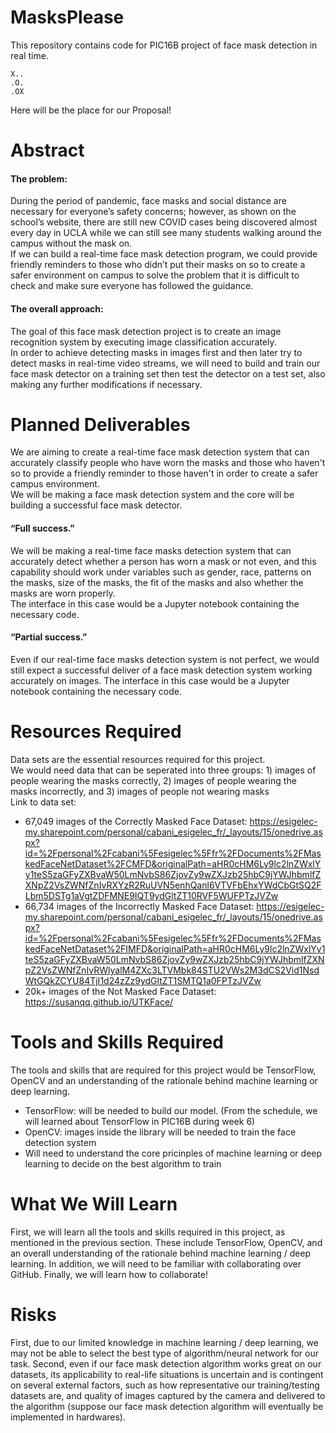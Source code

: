 # MasksPlease
This repository contains code for PIC16B project of face mask detection in real time.

```
X..
.O.
.OX
```

Here will be the place for our Proposal!

# Abstract
#### The problem: 
During the period of pandemic, face masks and social distance are necessary for everyone’s safety concerns; however, as shown on the school’s website, there are still new COVID cases being discovered almost every day in UCLA while we can still see many students walking around the campus without the mask on.  
If we can build a real-time face mask detection program, we could provide friendly reminders to those who didn’t put their masks on so to create a safer environment on campus to solve the problem that it is difficult to check and make sure everyone has followed the guidance.
#### The overall approach:
The goal of this face mask detection project is to create an image recognition system by executing image classification accurately.        
In order to achieve detecting masks in images first and then later try to detect masks in real-time video streams, we will need to build and train our face mask detector on a training set then test the detector on a test set, also making any further modifications if necessary.

# Planned Deliverables
We are aiming to create a real-time face mask detection system that can accurately classify people who have worn the masks and those who haven't so to provide a friendly reminder to those haven't in order to create a safer campus environment.  
We will be making a face mask detection system and the core will be building a successful face mask detector.
#### “Full success.” 
We will be making a real-time face masks detection system that can accurately detect whether a person has worn a mask or not even, and this capability should work under variables such as gender, race, patterns on the masks, size of the masks, the fit of the masks and also whether the masks are worn properly.    
The interface in this case would be a Jupyter notebook containing the necessary code.
#### “Partial success.”
Even if our real-time face masks detection system is not perfect, we would still expect a successful deliver of a face mask detection system working accurately on images.
The interface in this case would be a Jupyter notebook containing the necessary code.

# Resources Required
Data sets are the essential resources required for this project.   
We would need data that can be seperated into three groups: 1) images of people wearing the masks correctly, 2) images of people wearing the masks incorrectly, and 3) images of people not wearing masks     
Link to data set:     
- 67,049 images of the Correctly Masked Face Dataset: https://esigelec-my.sharepoint.com/personal/cabani_esigelec_fr/_layouts/15/onedrive.aspx?id=%2Fpersonal%2Fcabani%5Fesigelec%5Ffr%2FDocuments%2FMaskedFaceNetDataset%2FCMFD&originalPath=aHR0cHM6Ly9lc2lnZWxlYy1teS5zaGFyZXBvaW50LmNvbS86ZjovZy9wZXJzb25hbC9jYWJhbmlfZXNpZ2VsZWNfZnIvRXYzR2RuUVN5enhQanl6VTVFbEhxYWdCbGtSQ2FLbm5DSTg1aVgtZDFMNE9IQT9ydGltZT10RVF5WUFPTzJVZw      
- 66,734 images of the Incorrectly Masked Face Dataset: https://esigelec-my.sharepoint.com/personal/cabani_esigelec_fr/_layouts/15/onedrive.aspx?id=%2Fpersonal%2Fcabani%5Fesigelec%5Ffr%2FDocuments%2FMaskedFaceNetDataset%2FIMFD&originalPath=aHR0cHM6Ly9lc2lnZWxlYy1teS5zaGFyZXBvaW50LmNvbS86ZjovZy9wZXJzb25hbC9jYWJhbmlfZXNpZ2VsZWNfZnIvRWlyalM4ZXc3LTVMbk84STU2VWs2M3dCS2Vid1NsdWtGQkZCYU84TjI1d24zZz9ydGltZT1SMTQ1a0FPTzJVZw
- 20k+ images of the Not Masked Face Dataset: https://susanqq.github.io/UTKFace/

# Tools and Skills Required
The tools and skills that are required for this project would be TensorFlow, OpenCV and an understanding of the rationale behind machine learning or deep learning.
- TensorFlow: will be needed to build our model. (From the schedule, we will learned about TensorFlow in PIC16B during week 6)
- OpenCV: images inside the library will be needed to train the face detection system
- Will need to understand the core pricinples of machine learning or deep learning to decide on the best algorithm to train

# What We Will Learn
First, we will learn all the tools and skills required in this project, as mentioned in the previous section. These include TensorFlow, OpenCV, and an overall understanding of the rationale behind machine learning / deep learning. In addition, we will need to be familiar with collaborating over GitHub. Finally, we will learn how to collaborate!

# Risks
First, due to our limited knowledge in machine learning / deep learning, we may not be able to select the best type of algorithm/neural network for our task. Second, even if our face mask detection algorithm works great on our datasets, its applicability to real-life situations is uncertain and is contingent on several external factors, such as how representative our training/testing datasets are, and quality of images captured by the camera and delivered to the algorithm (suppose our face mask detection algorithm will eventually be implemented in hardwares). 


